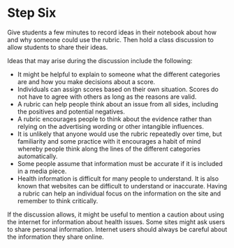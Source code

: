 # Step Six

Give students a few minutes to record ideas in their notebook about how and why someone could use the rubric. Then hold a class discussion to allow students to share their ideas.

Ideas that may arise during the discussion include the following:
- It might be helpful to explain to someone what the different categories are and how you make decisions about a score.
- Individuals can assign scores based on their own situation. Scores do not have to agree with others as long as the reasons are valid.
- A rubric can help people think about an issue from all sides, including the positives and potential negatives.
- A rubric encourages people to think about the evidence rather than relying on the advertising wording or other intangible influences.
- It is unlikely that anyone would use the rubric repeatedly over time, but familiarity and some practice with it encourages a habit of mind whereby people think along the lines of the different categories automatically.
- Some people assume that information must be accurate if it is included in a media piece.
- Health information is difficult for many people to understand. It is also known that websites can be difficult to understand or inaccurate. Having a rubric can help an individual focus on the information on the site and remember to think critically. 

If the discussion allows, it might be useful to mention a caution about using the internet for information about health issues. Some sites might ask users to share personal information. Internet users should always be careful about the information they share online. 
